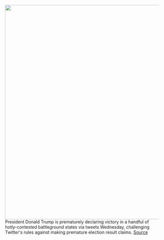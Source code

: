 <img src='https://cdn.vox-cdn.com/thumbor/9k_FrmrVOFy_2slfW_Ooq-izozg=/0x0:2040x1360/1200x800/filters:focal(857x517:1183x843)/cdn.vox-cdn.com/uploads/chorus_image/image/67739077/acastro_200715_1777_twitter_0003.0.0.jpg' width='700px' /><br/>
President Donald Trump is prematurely declaring victory in a handful of hotly-contested battleground states via tweets Wednesday, challenging Twitter's rules against making premature election result claims.
<a href='https://www.theverge.com/2020/11/4/21550017/trump-pennsylvania-premature-victory-twitter-rules-tweets-biden-election-2020'> Source <a/>